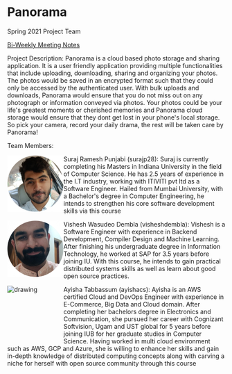 # Panorama
Spring 2021 Project Team

[Bi-Weekly Meeting Notes](docs/meetings)

Project Description:
Panorama is a cloud based photo storage and sharing application. It is a user friendly application providing multiple functionalities that include uploading, downloading, sharing and organizing your photos. The photos would be saved in an encrypted format such that they could only be accessed by the authenticated user. With bulk uploads and downloads, Panorama would ensure that you do not miss out on any photograph or information conveyed via photos. Your photos could be your life's greatest moments or cherished memories and Panorama cloud storage would ensure that they dont get lost in your phone's local storage. So pick your camera, record your daily drama, the rest will be taken care by Panorama!

Team Members:

<img src="Photos/suraj.jpg" alt="drawing" width="130" ALIGN ="left"/> Suraj Ramesh Punjabi (surajp28):
    Suraj is currently completing his Masters in Indiana University in the field of Computer Science. He has 2.5 years of experience in the I.T industry, working with ITIVITI pvt ltd as a Software Engineer. Hailed from Mumbai University, with a Bachelor's degree in Computer Engineering, he intends to strengthen his core software development skills via this course


 <img src="Photos/vishesh.jpg" alt="drawing" width="130" ALIGN ="left"/> Vishesh Wasudeo Dembla (visheshdembla):
    Vishesh is a Software Engineer with experience in Backend Development, Compiler Design and Machine Learning. After finishing his undergraduate degree in Information Technology, he worked at SAP for 3.5 years before joining IU. With this course, he intends to gain practical distributed systems skills as well as learn about good open source practices.
 
 <img src="Photos/ayyisha.png" alt="drawing" width="130" height= "130" ALIGN ="left"/>
Ayisha Tabbassum (ayishacs):
    Ayisha is an AWS certified Cloud and DevOps Engineer with experience in E-Commerce, Big Data and Cloud domain. After completing her bachelors degree in Electronics and Communication, she pursued her career with Cognizant Softvision, Ugam and UST global for 5 years before joining IUB for her graduate studies in Computer Science. Having worked in multi cloud environment such as AWS, GCP and Azure, she is willing to enhance her skills and gain in-depth knowledge of distributed computing concepts along with carving a niche for herself with open source community through this course


